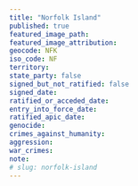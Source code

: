 ```yaml
---
title: "Norfolk Island"
published: true
featured_image_path:
featured_image_attribution:
geocode: NFK
iso_code: NF
territory:
state_party: false
signed_but_not_ratified: false
signed_date:
ratified_or_acceded_date:
entry_into_force_date:
ratified_apic_date:
genocide:
crimes_against_humanity:
aggression:
war_crimes:
note:
# slug: norfolk-island
---
```

